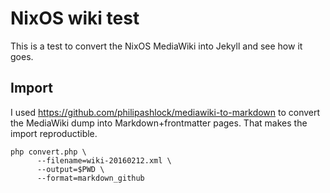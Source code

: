 # NixOS wiki test

This is a test to convert the NixOS MediaWiki into Jekyll and see how it goes.

## Import 

I used https://github.com/philipashlock/mediawiki-to-markdown to convert the
MediaWiki dump into Markdown+frontmatter pages. That makes the import
reproductible.

    php convert.php \
          --filename=wiki-20160212.xml \
          --output=$PWD \
          --format=markdown_github


